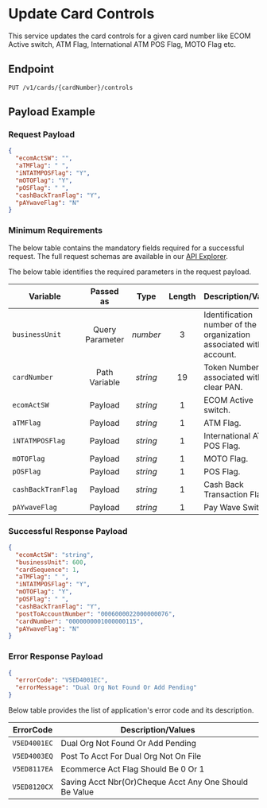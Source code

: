 # Update Card Controls

This service updates the card controls for a given card number like ECOM Active switch, ATM Flag, International ATM POS Flag, MOTO Flag etc.

  
## Endpoint

`PUT /v1/cards/{cardNumber}/controls`

## Payload Example

### Request Payload

```json
{
  "ecomActSW": "",
  "aTMFlag": " ",
  "iNTATMPOSFlag": "Y",
  "mOTOFlag": "Y",
  "pOSFlag": " ",
  "cashBackTranFlag": "Y",
  "pAYwaveFlag": "N"
}
```

### Minimum Requirements

The below table contains the mandatory fields required for a successful request. The full request schemas are available in our [API Explorer](../api/?type=put&path=/v1/cards/{cardNumber}/controls).

The below table identifies the required parameters in the request payload.

| Variable | Passed as | Type | Length | Description/Values |
| -------- | :-------: | :--: | :------------: | ------------------ |
| `businessUnit` | Query Parameter | *number* | 3 | Identification number of the organization associated with the account. |
| `cardNumber` | Path Variable | *string* | 19 | Token Number associated with the clear PAN. | 
| `ecomActSW` | Payload | *string* | 1 |  ECOM Active switch. | 
| `aTMFlag` | Payload | *string* | 1 | ATM Flag. | 
| `iNTATMPOSFlag` | Payload | *string* | 1 | International ATM POS Flag. | 
| `mOTOFlag` | Payload | *string* | 1 | MOTO Flag. | 
| `pOSFlag` | Payload | *string* | 1 | POS Flag. | 
| `cashBackTranFlag` | Payload | *string* | 1 | Cash Back Transaction Flag. | 
| `pAYwaveFlag` | Payload | *string* | 1 | Pay Wave Switch. | 

### Successful Response Payload

```json
{
  "ecomActSW": "string",
  "businessUnit": 600,
  "cardSequence": 1,
  "aTMFlag": " ",
  "iNTATMPOSFlag": "Y",
  "mOTOFlag": "Y",
  "pOSFlag": " ",
  "cashBackTranFlag": "Y",
  "postToAccountNumber": "0006000022000000076",
  "cardNumber": "0000000001000000115",
  "pAYwaveFlag": "N"
}
```

### Error Response Payload

```json
{
  "errorCode": "V5ED4001EC",
  "errorMessage": "Dual Org Not Found Or Add Pending"  
}
```

Below table provides the list of application's error code and its description.

| ErrorCode |  Description/Values |
| --------  | ------------------ |
| `V5ED4001EC` | Dual Org Not Found Or Add Pending |         
| `V5ED4003EQ` | Post To Acct For Dual Org Not On File |
| `V5ED8117EA` | Ecommerce Act Flag Should Be 0 Or 1 |
| `V5ED8120CX` | Saving Acct Nbr(Or)Cheque Acct Any One Should Be Value |
